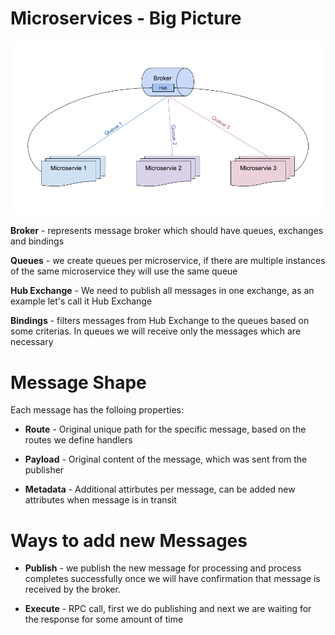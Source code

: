 # Microservices - Big Picture

![Microservices 1](assets/microservices1.png)

**Broker** - represents message broker which should have queues, exchanges and bindings

**Queues** - we create queues per microservice, if there are multiple instances of the same microservice they will use the same queue

**Hub Exchange** - We need to publish all messages in one exchange, as an example let's call it Hub Exchange

**Bindings** - filters messages from Hub Exchange to the queues based on some criterias. In queues we will receive only the messages which are necessary

# Message Shape

Each message has the folloing properties:

- **Route** - Original unique path for the specific message, based on the routes we define handlers

- **Payload** - Original content of the message, which was sent from the publisher

- **Metadata** - Additional attirbutes per message, can be added new attributes when message is in transit

# Ways to add new Messages

- **Publish** - we publish the new message for processing and process completes successfully once we will have confirmation that message is received by the broker.

- **Execute** - RPC call, first we do publishing and next we are waiting for the response for some amount of time

